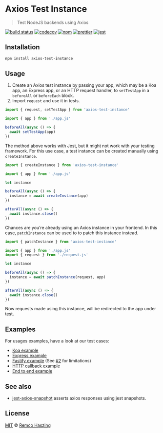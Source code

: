 # Axios Test Instance

> Test NodeJS backends using Axios

[![build status](https://github.com/remcohaszing/axios-test-instance/workflows/ci/badge.svg)](https://github.com/remcohaszing/axios-test-instance/actions/workflows/ci.yaml)
[![codecov](https://codecov.io/gh/remcohaszing/axios-test-instance/branch/main/graph/badge.svg)](https://codecov.io/gh/remcohaszing/axios-test-instance)
[![npm](https://img.shields.io/npm/v/axios-test-instance)](https://www.npmjs.com/package/axios-test-instance)
[![prettier](https://img.shields.io/badge/code_style-prettier-ff69b4.svg)](https://prettier.io)
[![jest](https://jestjs.io/img/jest-badge.svg)](https://jestjs.io)

## Installation

```sh
npm install axios-test-instance
```

## Usage

1. Create an Axios test instance by passing your app, which may be a Koa app, an Express app, or an
   HTTP request handler, to `setTestApp` in a `beforeAll` or `beforeEach` block.
2. Import `request` and use it in tests.

```js
import { request, setTestApp } from 'axios-test-instance'

import { app } from './app.js'

beforeAll(async () => {
  await setTestApp(app)
})
```

The method above works with Jest, but it might not work with your testing framework. For this use
case, a test instance can be created manually using `createInstance`.

```js
import { createInstance } from 'axios-test-instance'

import { app } from './app.js'

let instance

beforeAll(async () => {
  instance = await createInstance(app)
})

afterAll(async () => {
  await instance.close()
})
```

Chances are you’re already using an Axios instance in your frontend. In this case, `patchInstance`
can be used to to patch this instance instead.

```js
import { patchInstance } from 'axios-test-instance'

import { app } from './app.js'
import { request } from './request.js'

let instance

beforeAll(async () => {
  instance = await patchInstance(request, app)
})

afterAll(async () => {
  await instance.close()
})
```

Now requests made using this instance, will be redirected to the app under test.

## Examples

For usages examples, have a look at our test cases:

- [Koa example](__tests__/koa.ts)
- [Express example](__tests__/express.ts)
- [Fastify example](__tests__/fastify.ts) (See
  [#2](https://github.com/remcohaszing/axios-test-instance/issues/2) for limitations)
- [HTTP callback example](__tests__/callback.ts)
- [End to end example](__tests__/e2e.ts)

## See also

- [jest-axios-snapshot](https://github.com/remcohaszing/jest-axios-snapshot) asserts axios responses
  using jest snapshots.

## License

[MIT](LICENSE.md) © [Remco Haszing](https://github.com/remcohaszing)
